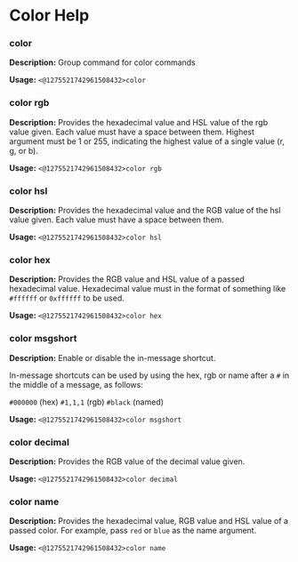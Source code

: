 # Color Help

### color

**Description:** Group command for color commands

**Usage:** `<@1275521742961508432>color`

### color rgb

**Description:** Provides the hexadecimal value and HSL value of the rgb value given.  Each value must have a space between them.  Highest argument must be 1 or 255, indicating the highest value of a single value (r, g, or b).

**Usage:** `<@1275521742961508432>color rgb`

### color hsl

**Description:** Provides the hexadecimal value and the RGB value of the hsl value given.  Each value must have a space between them.

**Usage:** `<@1275521742961508432>color hsl`

### color hex

**Description:** Provides the RGB value and HSL value of a passed hexadecimal value.  Hexadecimal value must in the format of something like `#ffffff` or `0xffffff` to be used.

**Usage:** `<@1275521742961508432>color hex`

### color msgshort

**Description:** Enable or disable the in-message shortcut.

In-message shortcuts can be used by using the hex, rgb or name after a `#` in the middle of a message, as follows:

`#000000` (hex)
`#1,1,1` (rgb)
`#black` (named)

**Usage:** `<@1275521742961508432>color msgshort`

### color decimal

**Description:** Provides the RGB value of the decimal value given.

**Usage:** `<@1275521742961508432>color decimal`

### color name

**Description:** Provides the hexadecimal value, RGB value and HSL value of a passed color.  For example, pass `red` or `blue` as the name argument.

**Usage:** `<@1275521742961508432>color name`

